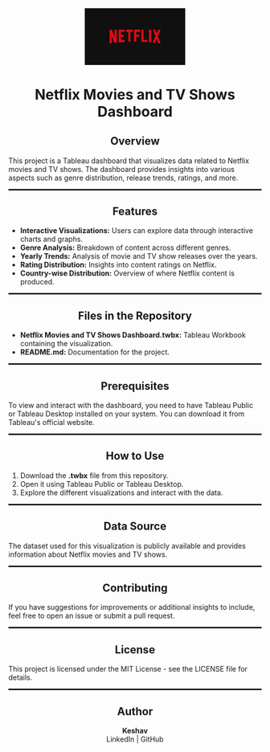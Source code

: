<div>
    <center>
     <center> <img src="netflix logo.jpg" alt="Netflix Logo" width="200"> </center>
        <h1>Netflix Movies and TV Shows Dashboard</h1>
    </center>
</div>

<center>
    <h2>Overview</h2>
</center>

<p>
    This project is a Tableau dashboard that visualizes data related to Netflix movies and TV shows. The dashboard provides insights into various aspects such as genre distribution, release trends, ratings, and more.
</p>

<hr style="border: 1px dotted;">

<center>
    <h2>Features</h2>
</center>

<ul>
    <li><b>Interactive Visualizations:</b> Users can explore data through interactive charts and graphs.</li>
    <li><b>Genre Analysis:</b> Breakdown of content across different genres.</li>
    <li><b>Yearly Trends:</b> Analysis of movie and TV show releases over the years.</li>
    <li><b>Rating Distribution:</b> Insights into content ratings on Netflix.</li>
    <li><b>Country-wise Distribution:</b> Overview of where Netflix content is produced.</li>
</ul>

<hr style="border: 1px dotted;">

<center>
    <h2>Files in the Repository</h2>
</center>

<ul>
    <li><b>Netflix Movies and TV Shows Dashboard.twbx:</b> Tableau Workbook containing the visualization.</li>
    <li><b>README.md:</b> Documentation for the project.</li>
</ul>

<hr style="border: 1px dotted;">

<center>
    <h2>Prerequisites</h2>
</center>

<p>
    To view and interact with the dashboard, you need to have Tableau Public or Tableau Desktop installed on your system. You can download it from Tableau's official website.
</p>

<hr style="border: 1px dotted;">

<center>
    <h2>How to Use</h2>
</center>

<ol>
    <li>Download the <b>.twbx</b> file from this repository.</li>
    <li>Open it using Tableau Public or Tableau Desktop.</li>
    <li>Explore the different visualizations and interact with the data.</li>
</ol>

<hr style="border: 1px dotted;">

<center>
    <h2>Data Source</h2>
</center>

<p>
    The dataset used for this visualization is publicly available and provides information about Netflix movies and TV shows.
</p>

<hr style="border: 1px dotted;">

<center>
    <h2>Contributing</h2>
</center>

<p>
    If you have suggestions for improvements or additional insights to include, feel free to open an issue or submit a pull request.
</p>

<hr style="border: 1px dotted;">

<center>
    <h2>License</h2>
</center>

<p>
    This project is licensed under the MIT License - see the LICENSE file for details.
</p>

<hr style="border: 1px dotted;">

<div>
    <center>
        <h2>Author</h2>
        <p>
            <b>Keshav</b> <br>
            LinkedIn | GitHub
        </p>
    </center>
</div>
